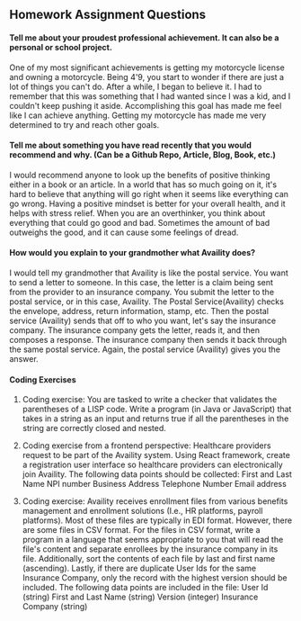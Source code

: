 
## Homework Assignment Questions

#### Tell me about your proudest professional achievement. It can also be a personal or school project.  

One of my most significant achievements is getting my motorcycle license and owning a motorcycle. Being 4'9, you start to wonder if there are just a lot of things you can't do. After a while, I began to believe it. I had to remember that this was something that I had wanted since I was a kid, and I couldn't keep pushing it aside. Accomplishing this goal has made me feel like I can achieve anything. Getting my motorcycle has made me very determined to try and reach other goals. 



#### Tell me about something you have read recently that you would recommend and why. (Can be a Github Repo, Article, Blog, Book, etc.) 


I would recommend anyone to look up the benefits of positive thinking either in a book or an article. In a world that has so much going on it, it's hard to believe that anything will go right when it seems like everything can go wrong. Having a positive mindset is better for your overall health, and it helps with stress relief. When you are an overthinker, you think about everything that could go good and bad. Sometimes the amount of bad outweighs the good, and it can cause some feelings of dread.

#### How would you explain to your grandmother what Availity does?


I would tell my grandmother that Availity is like the postal service. You want to send a letter to someone. In this case, the letter is a claim being sent from the provider to an insurance company. You submit the letter to the postal service, or in this case,  Availity. The Postal Service(Availity) checks the envelope, address, return information, stamp, etc. Then the postal service (Availity) sends that off to who you want, let's say the insurance company. The insurance company gets the letter, reads it, and then composes a response. The insurance company then sends it back through the same postal service. Again, the postal service (Availity) gives you the answer.

#### Coding Exercises 

1. Coding exercise: You are tasked to write a checker that validates the parentheses of a LISP code. Write a program (in Java or JavaScript) that takes in a string as an input and returns true if all the parentheses in the string are correctly closed and nested.

2. Coding exercise from a frontend perspective: Healthcare providers request to be part of the Availity system. Using React framework, create a registration user interface so healthcare providers can electronically join Availity. The following data points should be collected:
First and Last Name
NPI number
Business Address
Telephone Number
Email address

3. Coding exercise:  Availity receives enrollment files from various benefits management and enrollment solutions (I.e., HR platforms, payroll platforms). Most of these files are typically in EDI format. However, there are some files in CSV format. For the files in CSV format, write a program in a language that seems appropriate to you that will read the file's content and separate enrollees by the insurance company in its file. Additionally, sort the contents of each file by last and first name (ascending). Lastly, if there are duplicate User Ids for the same Insurance Company, only the record with the highest version should be included. The following data points are included in the file:
User Id (string)
First and Last Name (string)
Version (integer)
Insurance Company (string)
